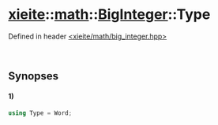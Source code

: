 # [xieite](../../../../../xieite.md)\:\:[math](../../../../../math.md)\:\:[BigInteger<Word>](../../../big_integer.md)\:\:Type
Defined in header [<xieite/math/big_integer.hpp>](../../../../../../include/xieite/math/big_integer.hpp)

&nbsp;

## Synopses
#### 1)
```cpp
using Type = Word;
```
